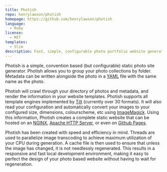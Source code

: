 ```yaml
---
title: Photish
repo: henrylawson/photish
homepage: https://github.com/henrylawson/photish
language:
  - Ruby
license:
  - MIT
templates:
  - Slim
description: Fast, simple, configurable photo portfolio website generator.
---
```


Photish is a simple, convention based (but configurable) static photo site generator. Photish allows you to group your photo collections by folder. Metadata can be written alongside the photo in a [YAML](http://yaml.org/) file with the same name as the photo.

Photish will crawl through your directory of photos and metadata, and render the information in your website templates. Photish supports all template engines implemented by [Tilt](https://github.com/rtomayko/tilt) (currently over 30 formats). It will also read your configuration and automatically convert your images to your configured size, dimensions, colourscheme, etc using [ImageMagick](http://www.imagemagick.org/script/index.php). Using this information, Photish creates a complete static website that can be hosted on an [NGINX](http://nginx.org/), [Apache HTTP Server](https://httpd.apache.org/), or even on [Github Pages](https://pages.github.com/).

Photish has been created with speed and efficiency in mind. Threads are used to parallelize image transcoding to achieve maximum utilization of your CPU during generation. A cache file is then used to ensure that unless the image has changed, it is not needlessly regenerated. This results in a responsive and fast local development environment, making it easy to perfect the design of your photo based website without having to wait for regeneration.
